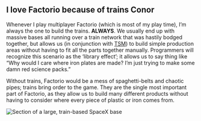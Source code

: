 ## I love Factorio because of trains <author>Conor</author>

Whenever I play multiplayer Factorio (which is most of my play time), I’m always the one to build the trains. **ALWAYS**. We usually end up with massive bases all running over a train network that was hastily bodged together, but allows us (in conjunction with [TSM](https://mods.factorio.com/mod/train-pubsub)) to build simple production areas without having to fit all the parts together manually. Programmers will recognize this scenario as the ‘library effect’; it allows us to say thing like “Why would I care where iron plates are made? I’m just trying to make some damn red science packs.”

Without trains, Factorio would be a mess of spaghetti-belts and chaotic pipes; trains bring order to the game. They are the single most important part of Factorio, as they allow us to build many different products without having to consider where every piece of plastic or iron comes from.

![Section of a large, train-based SpaceX base](https://media.alt-f4.blog/ALTF4/8/loveletter-conor.jpeg)
